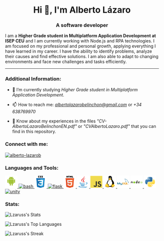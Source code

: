 <h1 align="center"> Hi 👋, I'm Alberto Lázaro </h1>


<h3 align="center">A software developer</h3>

I am a **Higher Grade student in Multiplatform Application Development at ISEP CEU** and I am currently working with Node.js and RPA technologies. I am focused on my professional and personal growth, applying everything I have learned in my career. I have the ability to identify problems, analyze their causes and find effective solutions. I am also able to adapt to changing environments and face new challenges and tasks efficiently.

---

<h3 align="left">Additional Information:</h3>

- 🌱 I’m currently studying *Higher Grade student in Multiplatform Application Development.*

- 📫 How to reach me: *albertolazarobelinchon@gmail.com* or *+34 638769970*

- 📄 Know about my experiences in the files *"CV-AlbertoLazaroBelinchonEN.pdf"* or *"CVAlbertoLazaro.pdf"* that you can find in this repository.

<h3 align="left">Connect with me:</h3>
<p align="left">
<a href="https://linkedin.com/in/alberto-lazarob" target="blank"><img align="center" src="https://raw.githubusercontent.com/rahuldkjain/github-profile-readme-generator/master/src/images/icons/Social/linked-in-alt.svg" alt="alberto-lazarob" height="30" width="40" /></a>
</p>
<h3 align="left">Languages and Tools:</h3>
<p align="left"> <a href="https://developer.android.com" target="_blank" rel="noreferrer"> <img src="https://raw.githubusercontent.com/devicons/devicon/master/icons/android/android-original-wordmark.svg" alt="android" width="40" height="40"/> </a> <a href="https://www.gnu.org/software/bash/" target="_blank" rel="noreferrer"> <img src="https://www.vectorlogo.zone/logos/gnu_bash/gnu_bash-icon.svg" alt="bash" width="40" height="40"/> </a> <a href="https://www.w3schools.com/css/" target="_blank" rel="noreferrer"> <img src="https://raw.githubusercontent.com/devicons/devicon/master/icons/css3/css3-original-wordmark.svg" alt="css3" width="40" height="40"/> </a> <a href="https://flask.palletsprojects.com/" target="_blank" rel="noreferrer"> <img src="https://www.vectorlogo.zone/logos/pocoo_flask/pocoo_flask-icon.svg" alt="flask" width="40" height="40"/> </a> <a href="https://www.w3.org/html/" target="_blank" rel="noreferrer"> <img src="https://raw.githubusercontent.com/devicons/devicon/master/icons/html5/html5-original-wordmark.svg" alt="html5" width="40" height="40"/> </a> <a href="https://www.java.com" target="_blank" rel="noreferrer"> <img src="https://raw.githubusercontent.com/devicons/devicon/master/icons/java/java-original.svg" alt="java" width="40" height="40"/> </a> <a href="https://developer.mozilla.org/en-US/docs/Web/JavaScript" target="_blank" rel="noreferrer"> <img src="https://raw.githubusercontent.com/devicons/devicon/master/icons/javascript/javascript-original.svg" alt="javascript" width="40" height="40"/> </a> <a href="https://www.linux.org/" target="_blank" rel="noreferrer"> <img src="https://raw.githubusercontent.com/devicons/devicon/master/icons/linux/linux-original.svg" alt="linux" width="40" height="40"/> </a> <a href="https://www.mysql.com/" target="_blank" rel="noreferrer"> <img src="https://raw.githubusercontent.com/devicons/devicon/master/icons/mysql/mysql-original-wordmark.svg" alt="mysql" width="40" height="40"/> </a> <a href="https://nodejs.org" target="_blank" rel="noreferrer"> <img src="https://raw.githubusercontent.com/devicons/devicon/master/icons/nodejs/nodejs-original-wordmark.svg" alt="nodejs" width="40" height="40"/> </a> <a href="https://www.python.org" target="_blank" rel="noreferrer"> <img src="https://raw.githubusercontent.com/devicons/devicon/master/icons/python/python-original.svg" alt="python" width="40" height="40"/> </a> <a href="https://unity.com/" target="_blank" rel="noreferrer"> <img src="https://www.vectorlogo.zone/logos/unity3d/unity3d-icon.svg" alt="unity" width="40" height="40"/> </a> </p>


<h3 align="left">Stats:</h3>

![Lzaruss's Stats](https://github-readme-stats.vercel.app/api?username=Lzaruss&theme=dracula&show_icons=true&hide_border=false&count_private=false)

![Lzaruss's Top Languages](https://github-readme-stats.vercel.app/api/top-langs/?username=Lzaruss&theme=dracula&show_icons=true&hide_border=false&layout=compact)

![Lzaruss's Streak](https://github-readme-streak-stats.herokuapp.com/?user=Lzaruss&theme=dracula&hide_border=false)
